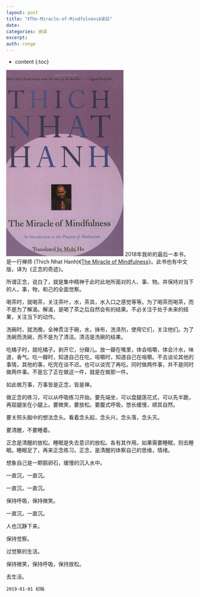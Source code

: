 ```yaml
---
layout: post
title: "《The-Miracle-of-Mindfulness》读后"
date:
categories: 阅读
excerpt:
auth: conge
---
```

* content
{:toc}

![](/assets/images/阅读/118382-6514971de34fc5ba.jpg)
2018年我听的最后一本书，是一行禅师 (Thich Nhat Hanh)《[The Miracle of Mindfulness](https://book.douban.com/subject/2556758/)》。此书也有中文版，译为《正念的奇迹》。

所谓正念，说白了，就是集中精神于此时此地所面对的人、事、物。并保持对当下的人，事，物，和己的全面觉察。

喝茶时，就喝茶，关注茶叶，水，茶具，水入口之感觉等等。为了喝茶而喝茶，而不是为了解渴。解渴，是喝了茶之后自然会有的结果。不必关注于处于未来的结果，关注当下的动作。

洗碗时，就洗晚，全神贯注于碗，水，抹布，洗涤剂，使用它们，关注他们。为了洗碗而洗碗，而不是为了清洁。清洁是洗碗的结果。

吃橘子时，就吃橘子。剥开它，分瓣儿。放一瓣在嘴里，体会咀嚼，体会汁水，味道，香气。吃一瓣时，知道自己在吃，咀嚼时，知道自己在咀嚼。不去谈论其他的事情，其他的事，吃完在谈不迟。也可以谈完了再吃。同时做两件事，并不是同时做两件事。不是忘了正在做这一件，就是在做那一件。

如此做万事，万事皆是正念，皆是禅。

做正念的练习，可以从呼吸练习开始。要先端坐，可以盘腿莲花式，可以先半跪，再屈腿坐在小腿上。要微笑，要放松。要腹式呼吸，悠长缓慢，顺其自然。

要关照头脑中的想法念头。看着念头起，念头兴，念头落，念头灭。

要清醒，不要睡着。

正念是清醒的放松。睡眠是失去意识的放松。各有其作用。如果需要睡眠，则去睡眠。睡眠足了，再来正念练习。正念，是清醒的体察自己的思维，情绪。

想象自己是一颗鹅卵石，缓慢的沉入水中。

一直沉，一直沉。

一直沉，一直沉。

保持呼吸，保持微笑。

一直沉，一直沉。

人也沉静下来。

保持觉察。

过觉察的生活。

保持微笑，保持呼吸，保持放松。

去生活。

```
2019-01-01 初稿
```
